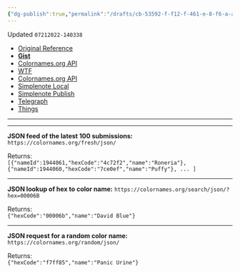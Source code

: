 ```yaml
---
{"dg-publish":true,"permalink":"/drafts/cb-53592-f-f12-f-461-e-8-f6-a-a94992749-aa-9/","dgHomeLink":true,"dgPassFrontmatter":false}
---
```


Updated `07212022-140338`

- [Original Reference](https://colornames.org/download/)
- [**Gist**](https://gist.github.com/3e3fc2e93334e532cc7cadc3ae29ffb3)
- [Colornames.org API](drafts://open?uuid=CB53592F-F12F-461E-8F6A-A94992749AA9)
- [WTF](https://davidblue.wtf/drafts/CB53592F-F12F-461E-8F6A-A94992749AA9.html)
- [Colornames.org API](https://chaff.writeas.com/colornames-org-api)
- [Simplenote Local](simplenote://note/355959168e2044ab8b0daac25e2e7dad)
- [Simplenote Publish](http://simp.ly/publish/KwnCRC)
- [Telegraph](https://telegra.ph/Colornamesorg-API-07-21)
- [Things](things:///show?id=5RuUwi1hpaLaoNzswXWPL4)

---
<script src="https://gist.github.com/3e3fc2e93334e532cc7cadc3ae29ffb3.js"></script>
---

**JSON feed of the latest 100 submissions:**  
`https://colornames.org/fresh/json/`

Returns:  
`[{"nameId":1944061,"hexCode":"4c72f2","name":"Roneria"},{"nameId":1944060,"hexCode":"7ce0ef","name":"Puffy"}, ... ]`

---

**JSON lookup of hex to color name:**
`https://colornames.org/search/json/?hex=00006B`

Returns:  
`{"hexCode":"00006b","name":"David Blue"}`

---

**JSON request for a random color name:**
`https://colornames.org/random/json/`

Returns:  
`{"hexCode":"f7ff85","name":"Panic Urine"}`